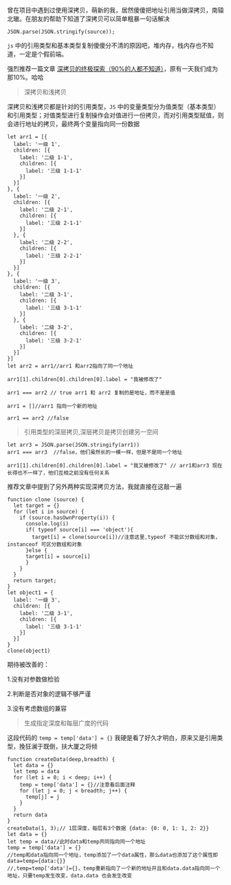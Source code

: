 曾在项目中遇到过使用深拷贝，萌新的我，居然傻傻把地址引用当做深拷贝，南辕北辙。在朋友的帮助下知道了深拷贝可以简单粗暴一句话解决

```
JSON.parse(JSON.stringify(source));
```
`js` 中的引用类型和基本类型复制傻傻分不清的原因吧，堆内存，栈内存也不知道，一定是个假前端。

强烈推荐一篇文章 [深拷贝的终极探索（90%的人都不知道）](https://juejin.im/post/5bc1ae9be51d450e8b140b0c)，原有一天我们成为那10%。哈哈

> 深拷贝和浅拷贝

深拷贝和浅拷贝都是针对的引用类型，`JS` 中的变量类型分为值类型（基本类型）和引用类型；对值类型进行复制操作会对值进行一份拷贝，而对引用类型赋值，则会进行地址的拷贝，最终两个变量指向同一份数据
```
let arr1 = [{
  label: '一级 1',
  children: [{
    label: '二级 1-1',
    children: [{
      label: '三级 1-1-1'
    }]
  }]
}, {
  label: '一级 2',
  children: [{
    label: '二级 2-1',
    children: [{
      label: '三级 2-1-1'
    }]
  }, {
    label: '二级 2-2',
    children: [{
      label: '三级 2-2-1'
    }]
  }]
}, {
  label: '一级 3',
  children: [{
    label: '二级 3-1',
    children: [{
      label: '三级 3-1-1'
    }]
  }, {
    label: '二级 3-2',
    children: [{
      label: '三级 3-2-1'
    }]
  }]
}]
let arr2 = arr1//arr1 和arr2指向了同一个地址

arr1[1].children[0].children[0].label = "我被修改了"

arr1 === arr2 // true arr1 和 arr2 复制的是地址，而不是是值

arr1 = []//arr1 指向一个新的地址

arr1 == arr2 //false

```

> 引用类型的深层拷贝,深层拷贝是拷贝创建另一空间
```
let arr3 = JSON.parse(JSON.stringify(arr1))
arr1 === arr3  //false，他们虽然长的一模一样，但是不是同一个地址

arr1[1].children[0].children[0].label = "我又被修改了" // arr1和arr3 现在长得也不一样了，他们互相之前没有任何关系
```

推荐文章中提到了另外两种实现深拷贝方法，我就直接在这敲一遍
```
function clone (source) {
  let target = {}
  for (let i in source) {
    if (source.hasOwnProperty(i)) {
      console.log(i)
      if( typeof source[i] === 'object'){
        target[i] = clone(source[i])//注意这里,typeof 不能区分数组和对象，instanceof 可区分数组和对象
      }else {
      target[i] = source[i]
      }
    }
  }
  return target;
}
let object1 = {
  label: '一级 3',
  children: [{
    label: '二级 3-1',
    children: [{
      label: '三级 3-1-1'
    }]
  }]
}
clone(object1)
```
期待被改善的：

1.没有对参数做检验

2.判断是否对象的逻辑不够严谨

3.没有考虑数组的兼容

> 生成指定深度和每层广度的代码

这段代码的 `temp = temp['data'] = {}` 我硬是看了好久才明白，原来又是引用类型，挽狂澜于既倒，扶大厦之将倾

```
function createData(deep,breadth) {
  let data = {}
  let temp = data
  for (let i = 0; i < deep; i++) {
    temp = temp['data'] = {}//注意看后面注释
    for (let j = 0; j < breadth; j++) {
      temp[j] = j
    }
  }
  return data
}
createData(1, 3);// 1层深度，每层有3个数据 {data: {0: 0, 1: 1, 2: 2}}
let data = {}
let temp = data//此时data和temp共同指向同一个地址
temp = temp['data'] = {}
//temp和data指向同一个地址，temp添加了一个data属性，那么data也添加了这个属性即data=temp={data:{}}
//,temp=temp['data']={}，temp重新指向了一个新的地址并且和data.data指向同一个地址，只要temp发生改变，data.data 也会发生改变
```